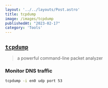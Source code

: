 ```yaml
---
layout: '../../layouts/Post.astro'
title: tcpdump
image: /images/tcpdump
publishedAt: "2023-02-17"
category: 'Tools'
---
```


## [`tcpdump`](https://www.tcpdump.org)

> a powerful command-line packet analyzer

### Monitor DNS traffic

```bash
tcpdump -i en0 udp port 53
```